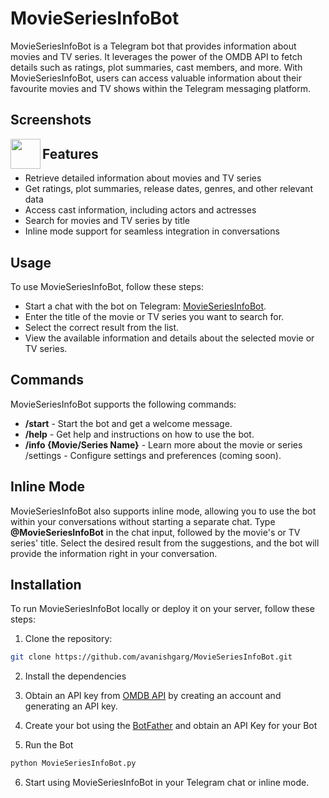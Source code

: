 
# MovieSeriesInfoBot

MovieSeriesInfoBot is a Telegram bot that provides information about movies and TV series. It leverages the power of the OMDB API to fetch details such as ratings, plot summaries, cast members, and more. With MovieSeriesInfoBot, users can access valuable information about their favourite movies and TV shows within the Telegram messaging platform.


## Screenshots

<img src="https://github.com/avanishgarg/MovieSeriesInfoBot/assets/44157009/38476cb3-7819-443c-a11f-84f8ac26c1b2" align="left" height="48" width="48" >



## Features

- Retrieve detailed information about movies and TV series
- Get ratings, plot summaries, release dates, genres, and other relevant data
- Access cast information, including actors and actresses
- Search for movies and TV series by title
- Inline mode support for seamless integration in conversations


## Usage

To use MovieSeriesInfoBot, follow these steps:

- Start a chat with the bot on Telegram: [MovieSeriesInfoBot](https://t.me/MovieSeriesInfoBot).
- Enter the title of the movie or TV series you want to search for.
- Select the correct result from the list.
- View the available information and details about the selected movie or TV series.
## Commands

MovieSeriesInfoBot supports the following commands:

-  __/start__ - Start the bot and get a welcome message.
- __/help__ - Get help and instructions on how to use the bot.
- __/info {Movie/Series Name}__ - Learn more about the movie or series
/settings - Configure settings and preferences (coming soon).

## Inline Mode
MovieSeriesInfoBot also supports inline mode, allowing you to use the bot within your conversations without starting a separate chat. Type __@MovieSeriesInfoBot__ in the chat input, followed by the movie's or TV series' title. Select the desired result from the suggestions, and the bot will provide the information right in your conversation.
## Installation

To run MovieSeriesInfoBot locally or deploy it on your server, follow these steps:



1. Clone the repository:
```bash
git clone https://github.com/avanishgarg/MovieSeriesInfoBot.git
```

2. Install the dependencies

3. Obtain an API key from [OMDB API](https://www.omdbapi.com/) by creating an account and generating an API key.

4. Create your bot using the [BotFather](https://t.me/BotFather) and obtain an API Key for your Bot

5. Run the Bot
```bash
python MovieSeriesInfoBot.py
```

6. Start using MovieSeriesInfoBot in your Telegram chat or inline mode.





    
